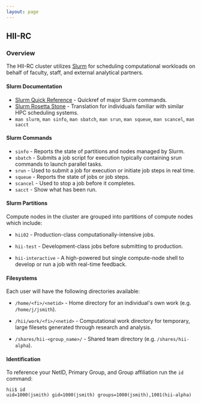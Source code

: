 ```yaml
---
layout: page
---
```


## HII-RC

### Overview

The HII-RC cluster utilizes [Slurm](http://slurm.schedmd.com) for scheduling
computational workloads on behalf of faculty, staff, and external analytical partners.

#### Slurm Documentation

- [Slurm Quick Reference](http://slurm.schedmd.com/pdfs/summary.pdf) - Quickref of major Slurm commands.
- [Slurm Rosetta Stone](http://slurm.schedmd.com/rosetta.pdf) - Translation for individuals familiar with similar HPC scheduling systems.
- `man slurm`, `man sinfo`, `man sbatch`, `man srun`, `man squeue`, `man scancel`, `man sacct`

#### Slurm Commands

- `sinfo` - Reports the state of partitions and nodes managed by Slurm.
- `sbatch` - Submits a job script for execution typically containing srun commands to launch parallel tasks.
- `srun` - Used to submit a job for execution or initiate job steps in real time.
- `squeue` - Reports the state of jobs or job steps.
- `scancel` - Used to stop a job before it completes.
- `sacct` - Show what has been run.

#### Slurm Partitions

Compute nodes in the cluster are grouped into partitions of compute nodes which include:

- `hii02` - Production-class computationally-intensive jobs.

- `hii-test` - Development-class jobs before submitting to production.

- `hii-interactive` - A high-powered but single compute-node shell to develop or run a job with real-time feedback.

#### Filesystems

Each user will have the following directories available:

- `/home/<fi>/<netid>` - Home directory for an individual's own work (e.g. `/home/j/jsmith`).

- `/hii/work/<fi>/<netid>` - Computational work directory for temporary, large filesets generated through research and analysis.

- `/shares/hii-<group_name>/` - Shared team directory (e.g. `/shares/hii-alpha`).

#### Identification

To reference your NetID, Primary Group, and Group affiliation run the `id` command:

```
hii$ id
uid=1000(jsmith) gid=1000(jsmith) groups=1000(jsmith),1001(hii-alpha)
```
